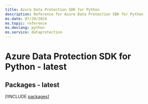 ```yaml
---
title: Azure Data Protection SDK for Python
description: Reference for Azure Data Protection SDK for Python
ms.date: 07/29/2024
ms.topic: reference
ms.devlang: python
ms.service: dataprotection
---
```

# Azure Data Protection SDK for Python - latest
## Packages - latest
[!INCLUDE [packages](data-protection-index.md)]